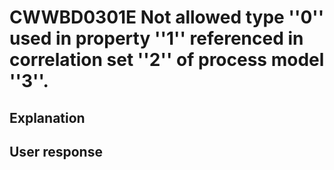 # CWWBD0301E Not allowed type ''0'' used in property ''1'' referenced in correlation set ''2'' of process model ''3''.

## Explanation

## User response